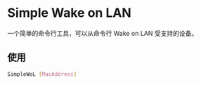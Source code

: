 # Simple Wake on LAN

一个简单的命令行工具，可以从命令行 Wake on LAN 受支持的设备。

## 使用

```bash
SimpleWoL [MacAddress]
```